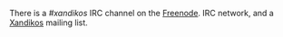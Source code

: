 There is a *#xandikos* IRC channel on the [Freenode](https://www.freenode.net/).
IRC network, and a
[Xandikos](https://groups.google.com/forum/#!forum/xandikos>) mailing list.
